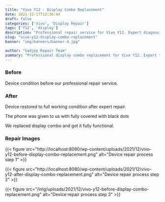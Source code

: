 ```yaml
---
title: "Vivo Y12 - Display Combo Replacement"
date: 2021-12-17T12:36:44
draft: false
categories: ['Vivo', 'Display Repair']
tags: ['Y12', 'display']
description: "Professional repair service for Vivo Y12. Expert diagnosis and quality repairs in Bangalore."
slug: "vivo-y12-display-combo-replacement"
banner: "img/banners/banner-4.jpg"

author: "Gadjoy Repair Team"
summary: "Professional display combo replacement for Vivo Y12. Expert technicians, quality parts, warranty included."
---
```


### Before

Device condition before our professional repair service.

### After

Device restored to full working condition after expert repair.

The phone was given to us with fully covered with black dots

We replaced display combo and got it fully functional.

### Repair Images

{{< figure src="http://localhost:8080/wp-content/uploads/2021/12/vivo-y12-before-display-combo-replacement.png" alt="Device repair process step 1" >}}

{{< figure src="http://localhost:8080/wp-content/uploads/2021/12/vivo-y12-after-display-combo-replacement.png" alt="Device repair process step 2" >}}

{{< figure src="/img/uploads/2021/12/vivo-y12-before-display-combo-replacement.png" alt="Device repair process step 3" >}}

